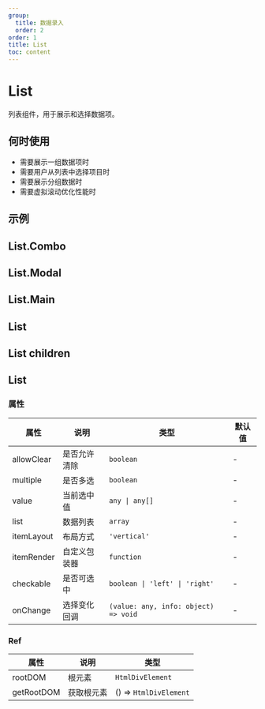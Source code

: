 ```yaml
---
group:
  title: 数据录入
  order: 2
order: 1
title: List
toc: content
---
```


# List

列表组件，用于展示和选择数据项。

## 何时使用

- 需要展示一组数据项时
- 需要用户从列表中选择项目时
- 需要展示分组数据时
- 需要虚拟滚动优化性能时

## 示例

## List.Combo

<code src="./demos/Combo/index.jsx"></code>

## List.Modal

<code src="./demos/Modal/index.jsx"></code>

## List.Main

<code src="./demos/Main/index.jsx"></code>

## List

<code src="./demos/List/index.jsx"></code>

## List children

<code src="./demos/ListChildren/index.jsx"></code>

## List

### 属性

| 属性       | 说明         | 类型                                 | 默认值 |
| ---------- | ------------ | ------------------------------------ | ------ |
| allowClear | 是否允许清除 | `boolean`                            | -      |
| multiple   | 是否多选     | `boolean`                            | -      |
| value      | 当前选中值   | `any \| any[]`                       | -      |
| list       | 数据列表     | `array`                              | -      |
| itemLayout | 布局方式     | `'vertical'`                         | -      |
| itemRender | 自定义包装器 | `function`                           | -      |
| checkable  | 是否可选中   | `boolean \| 'left' \| 'right'`       | -      |
| onChange   | 选择变化回调 | `(value: any, info: object) => void` | -      |

### Ref

| 属性       | 说明       | 类型                   |
| ---------- | ---------- | ---------------------- |
| rootDOM    | 根元素     | `HtmlDivElement`       |
| getRootDOM | 获取根元素 | () => `HtmlDivElement` |
